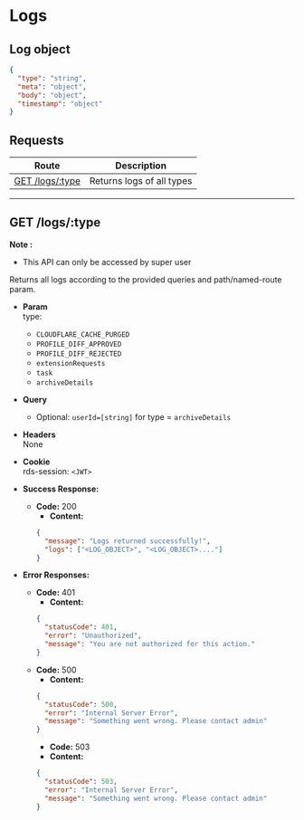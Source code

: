 # Logs

## Log object

```json
{
  "type": "string",
  "meta": "object",
  "body": "object",
  "timestamp": "object"
}
```

## **Requests**

|            Route             |        Description        |
| :--------------------------: | :-----------------------: |
| [GET /logs/:type](#get-logs) | Returns logs of all types |

---

## **GET /logs/:type**

**Note :**

- This API can only be accessed by super user

Returns all logs according to the provided queries and path/named-route param.

- **Param**  
  type:

  - `CLOUDFLARE_CACHE_PURGED`
  - `PROFILE_DIFF_APPROVED`
  - `PROFILE_DIFF_REJECTED`
  - `extensionRequests`
  - `task`
  - `archiveDetails`

- **Query**

  - Optional: `userId=[string]` for type = `archiveDetails`

- **Headers**  
  None
- **Cookie**  
  rds-session: `<JWT>`

- **Success Response:**

  - **Code:** 200
    - **Content:**
    ```json
    {
      "message": "Logs returned successfully!",
      "logs": ["<LOG_OBJECT>", "<LOG_OBJECT>...."]
    }
    ```

- **Error Responses:**
  - **Code:** 401
    - **Content:**
    ```json
    {
      "statusCode": 401,
      "error": "Unauthorized",
      "message": "You are not authorized for this action."
    }
    ```
  - **Code:** 500
    - **Content:**
    ```json
    {
      "statusCode": 500,
      "error": "Internal Server Error",
      "message": "Something went wrong. Please contact admin"
    }
    ```
    - **Code:** 503
    - **Content:**
    ```json
    {
      "statusCode": 503,
      "error": "Internal Server Error",
      "message": "Something went wrong. Please contact admin"
    }
    ```
